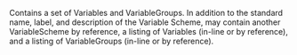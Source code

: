 Contains a set of Variables and VariableGroups. In addition to the standard name, label, and description of the Variable Scheme, may contain another VariableScheme by reference, a listing of Variables (in-line or by reference), and a listing of VariableGroups (in-line or by reference).